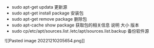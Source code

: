- sudo apt-get updata  更新源
- sudo apt-get install package 安装包
- sudo apt-get remove package 删除包
- sudo apt-cache show package 获取包的相关信息 说明 大小 版本
- sudo cp/etc/apt/sources.list /etc/apt/sources.list.backup    备份软件源

![[Pasted image 20221210205654.png]]